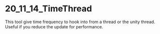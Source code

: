 # 20_11_14_TimeThread
This tool give time frequency to hook into from a thread or the unity thread. Useful if you reduce the update for performance.

